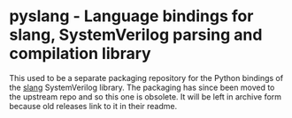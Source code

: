 # pyslang - Language bindings for slang, SystemVerilog parsing and compilation library

This used to be a separate packaging repository for the Python bindings of the [slang](https://github.com/MikePopoloski/slang) SystemVerilog library. The packaging has since been moved to the upstream repo and so this one is obsolete. It will be left in archive form because old releases link to it in their readme.
